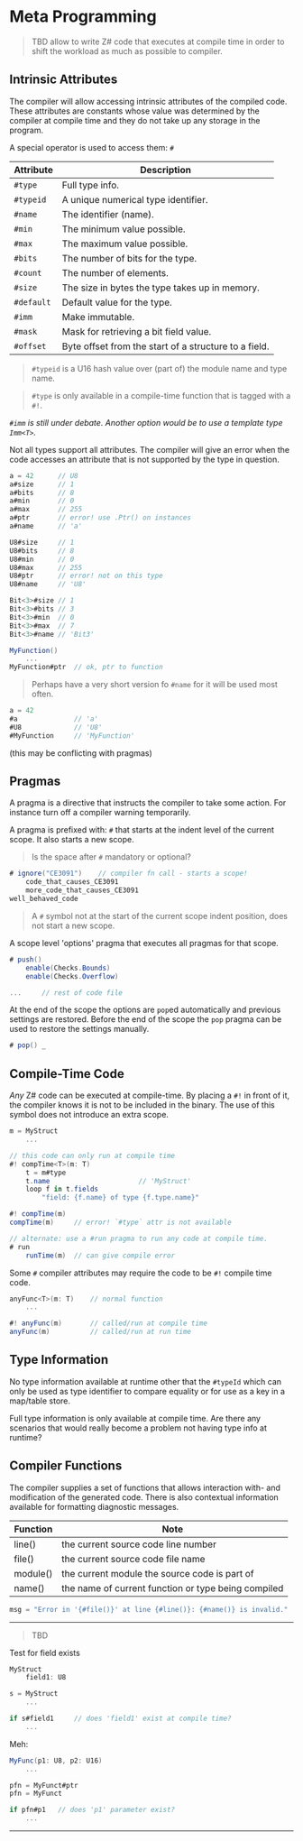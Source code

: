 # Meta Programming

> TBD allow to write Z# code that executes at compile time in order to shift the workload as much as possible to compiler.

## Intrinsic Attributes

The compiler will allow accessing intrinsic attributes of the compiled code. These attributes are constants whose value was determined by the compiler at compile time and they do not take up any storage in the program.

A special operator is used to access them: `#`

| Attribute | Description
|----|-----
| `#type` | Full type info.
| `#typeid` | A unique numerical type identifier.
| `#name` | The identifier (name).
| `#min` | The minimum value possible.
| `#max` | The maximum value possible.
| `#bits` | The number of bits for the type.
| `#count` | The number of elements.
| `#size` | The size in bytes the type takes up in memory.
| `#default` | Default value for the type.
| `#imm` | Make immutable.
| `#mask` | Mask for retrieving a bit field value.
| `#offset` | Byte offset from the start of a structure to a field.

> `#typeid` is a U16 hash value over (part of) the module name and type name.

> `#type` is only available in a compile-time function that is tagged with a `#!`.

_`#imm` is still under debate. Another option would be to use a template type `Imm<T>`._

Not all types support all attributes. The compiler will give an error when the code accesses an attribute that is not supported by the type in question.

```C#
a = 42      // U8
a#size      // 1
a#bits      // 8
a#min       // 0
a#max       // 255
a#ptr       // error! use .Ptr() on instances
a#name      // 'a'

U8#size     // 1
U8#bits     // 8
U8#min      // 0
U8#max      // 255
U8#ptr      // error! not on this type
U8#name     // 'U8'

Bit<3>#size // 1
Bit<3>#bits // 3
Bit<3>#min  // 0
Bit<3>#max  // 7
Bit<3>#name // 'Bit3'

MyFunction()
    ...
MyFunction#ptr  // ok, ptr to function
```

> Perhaps have a very short version fo `#name` for it will be used most often.

```csharp
a = 42
#a              // 'a'
#U8             // 'U8'
#MyFunction     // 'MyFunction'
```

(this may be conflicting with pragmas)

## Pragmas

A pragma is a directive that instructs the compiler to take some action. For instance turn off a compiler warning temporarily.

A pragma is prefixed with: `#` that starts at the indent level of the current scope. It also starts a new scope.

> Is the space after `#` mandatory or optional?

```C#
# ignore("CE3091")    // compiler fn call - starts a scope!
    code_that_causes_CE3091
    more_code_that_causes_CE3091
well_behaved_code
```

> A `#` symbol not at the start of the current scope indent position, does not start a new scope.

A scope level 'options' pragma that executes all pragmas for that scope.

```C#
# push()
    enable(Checks.Bounds)
    enable(Checks.Overflow)

...     // rest of code file
```

At the end of the scope the options are `pop`ed automatically and previous settings are restored. Before the end of the scope the `pop` pragma can be used to restore the settings manually.

```csharp
# pop() _
```

## Compile-Time Code

_Any_ Z# code can be executed at compile-time. By placing a `#!` in front of it, the compiler knows it is not to be included in the binary. The use of this symbol does not introduce an extra scope.

```C#
m = MyStruct
    ...

// this code can only run at compile time
#! compTime<T>(m: T)
    t = m#type
    t.name                      // 'MyStruct'
    loop f in t.fields
        "field: {f.name} of type {f.type.name}"

#! compTime(m)
compTime(m)     // error! `#type` attr is not available

// alternate: use a #run pragma to run any code at compile time.
# run
    runTime(m)  // can give compile error
```

Some `#` compiler attributes may require the code to be `#!` compile time code.

```C#
anyFunc<T>(m: T)    // normal function
    ...

#! anyFunc(m)       // called/run at compile time
anyFunc(m)          // called/run at run time
```

## Type Information

No type information available at runtime other that the `#typeId` which can only be used as type identifier to compare equality or for use as a key in a map/table store.

Full type information is only available at compile time. Are there any scenarios that would really become a problem not having type info at runtime?

## Compiler Functions

The compiler supplies a set of functions that allows interaction with- and modification of the generated code. There is also contextual information available for formatting diagnostic messages.

| Function | Note
|-|-
| line() | the current source code line number
| file() | the current source code file name
| module() | the current module the source code is part of
| name() | the name of current function or type being compiled

```csharp
msg = "Error in '{#file()}' at line {#line()}: {#name()} is invalid."
```

---

> TBD

Test for field exists

```C#
MyStruct
    field1: U8

s = MyStruct
    ...

if s#field1     // does 'field1' exist at compile time?
    ...
```

Meh:

```C#
MyFunc(p1: U8, p2: U16)
    ...

pfn = MyFunct#ptr
pfn = MyFunct

if pfn#p1   // does 'p1' parameter exist?
    ...
```

---
